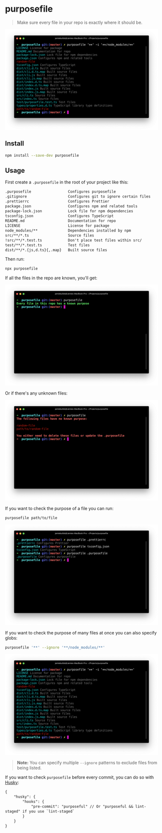 # purposefile

> Make sure every file in your repo is exactly where it should be.

![Example of running purposefile CLI](./.github/list.png)

## Install

```sh
npm install --save-dev purposefile
```

## Usage

First create a `.purposefile` in the root of your project like this:

```properties
.purposefile                 Configures purposefile
.gitignore                   Configures git to ignore certain files
.prettierrc                  Configures Prettier
package.json                 Configures npm and related tools
package-lock.json            Lock file for npm dependencies
tsconfig.json                Configures TypeScript
README.md                    Documentation for repo
LICENSE                      License for package
node_modules/**              Dependencies installed by npm
src/**/*.ts                  Source files
!src/**/*.test.ts            Don't place test files within src/
test/**/*.test.ts            Test files
dist/**/*.{js,d.ts}{,.map}   Built source files
```

Then run:

```sh
npx purposefile
```

If all the files in the repo are known, you'll get:

![Example output of purposefile when all files are known](./.github/no-bad-files.png)

Or if there's any unknown files:

![Example output of purposefile when there are unknown files](./.github/bad-files.png)

If you want to check the purpose of a file you can run:

```sh
purposefile path/to/file
```

![Example output of purposefile for a single file lookup](./.github/lookup.png)

If you want to check the purpose of many files at once you can also specify globs:

```sh
purposefile '**' --ignore '**/node_modules/**'
```

![Example output of purposefile for a glob](./.github/list.png)

> **Note:** You can specify multiple `--ignore` patterns to exclude files from being listed.

If you want to check `purposefile` before every commit, you can do so with [Husky](https://github.com/typicode/husky):

```jsonc
{
	"husky": {
		"hooks": {
			"pre-commit": "purposeful" // Or "purposeful && lint-staged" if you use `lint-staged`
		}
	}
}
```
